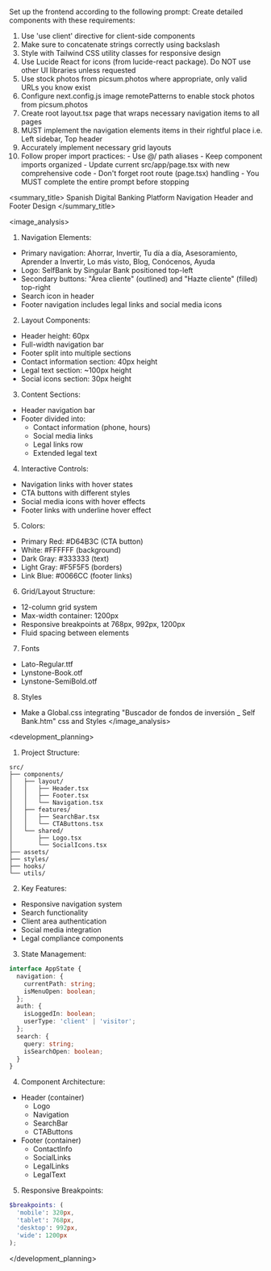 Set up the frontend according to the following prompt:
  <frontend-prompt>
  Create detailed components with these requirements:
  1. Use 'use client' directive for client-side components
  2. Make sure to concatenate strings correctly using backslash
  3. Style with Tailwind CSS utility classes for responsive design
  4. Use Lucide React for icons (from lucide-react package). Do NOT use other UI libraries unless requested
  5. Use stock photos from picsum.photos where appropriate, only valid URLs you know exist
  6. Configure next.config.js image remotePatterns to enable stock photos from picsum.photos
  7. Create root layout.tsx page that wraps necessary navigation items to all pages
  8. MUST implement the navigation elements items in their rightful place i.e. Left sidebar, Top header
  9. Accurately implement necessary grid layouts
  10. Follow proper import practices:
     - Use @/ path aliases
     - Keep component imports organized
     - Update current src/app/page.tsx with new comprehensive code
     - Don't forget root route (page.tsx) handling
     - You MUST complete the entire prompt before stopping
  </frontend-prompt>

  <summary_title>
Spanish Digital Banking Platform Navigation Header and Footer Design
</summary_title>

<image_analysis>
1. Navigation Elements:
- Primary navigation: Ahorrar, Invertir, Tu día a día, Asesoramiento, Aprender a Invertir, Lo más visto, Blog, Conócenos, Ayuda
- Logo: SelfBank by Singular Bank positioned top-left
- Secondary buttons: "Área cliente" (outlined) and "Hazte cliente" (filled) top-right
- Search icon in header
- Footer navigation includes legal links and social media icons

2. Layout Components:
- Header height: 60px
- Full-width navigation bar
- Footer split into multiple sections
- Contact information section: 40px height
- Legal text section: ~100px height
- Social icons section: 30px height

3. Content Sections:
- Header navigation bar
- Footer divided into:
  - Contact information (phone, hours)
  - Social media links
  - Legal links row
  - Extended legal text

4. Interactive Controls:
- Navigation links with hover states
- CTA buttons with different styles
- Social media icons with hover effects
- Footer links with underline hover effect

5. Colors:
- Primary Red: #D64B3C (CTA button)
- White: #FFFFFF (background)
- Dark Gray: #333333 (text)
- Light Gray: #F5F5F5 (borders)
- Link Blue: #0066CC (footer links)

6. Grid/Layout Structure:
- 12-column grid system
- Max-width container: 1200px
- Responsive breakpoints at 768px, 992px, 1200px
- Fluid spacing between elements

7. Fonts
- Lato-Regular.ttf
- Lynstone-Book.otf
- Lynstone-SemiBold.otf

8. Styles
- Make a Global.css integrating "Buscador de fondos de inversión _ Self Bank.htm" css and Styles
</image_analysis>

<development_planning>
1. Project Structure:
```
src/
├── components/
│   ├── layout/
│   │   ├── Header.tsx
│   │   ├── Footer.tsx
│   │   └── Navigation.tsx
│   ├── features/
│   │   ├── SearchBar.tsx
│   │   └── CTAButtons.tsx
│   └── shared/
│       ├── Logo.tsx
│       └── SocialIcons.tsx
├── assets/
├── styles/
├── hooks/
└── utils/
```

2. Key Features:
- Responsive navigation system
- Search functionality
- Client area authentication
- Social media integration
- Legal compliance components

3. State Management:
```typescript
interface AppState {
  navigation: {
    currentPath: string;
    isMenuOpen: boolean;
  };
  auth: {
    isLoggedIn: boolean;
    userType: 'client' | 'visitor';
  };
  search: {
    query: string;
    isSearchOpen: boolean;
  }
}
```

4. Component Architecture:
- Header (container)
  - Logo
  - Navigation
  - SearchBar
  - CTAButtons
- Footer (container)
  - ContactInfo
  - SocialLinks
  - LegalLinks
  - LegalText

5. Responsive Breakpoints:
```scss
$breakpoints: (
  'mobile': 320px,
  'tablet': 768px,
  'desktop': 992px,
  'wide': 1200px
);
```
</development_planning>